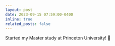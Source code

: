 ```yaml
---
layout: post
date: 2023-09-15 07:59:00-0400
inline: true
related_posts: false
---
```


Started my Master study at Princeton University! :tiger:
